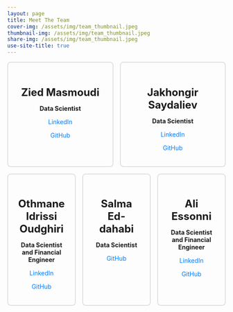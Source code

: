 ```yaml
---
layout: page
title: Meet The Team
cover-img: /assets/img/team_thumbnail.jpeg
thumbnail-img: /assets/img/team_thumbnail.jpeg
share-img: /assets/img/team_thumbnail.jpeg
use-site-title: true
---
```


<style>
.team-container {
  display: flex;
  flex-wrap: wrap;
  gap: 15px;
}

.team-member {
  flex: 1;
  border: 2px solid #e0e0e0;
  padding: 20px;
  border-radius: 8px;
}

.team-member h3 {
  font-size: 1.5rem;
  margin-bottom: 10px;
}

.team-member a {
  color: #007bff;
  text-decoration: none;
}

.team-member a:hover {
  text-decoration: underline;
}

</style>

<div class="team-container">
  <div class="team-member">
    <div style="text-align: center;">
        <h3>Zied Masmoudi</h3>
        <p><strong>Data Scientist</strong></p>
        <p><a href="https://www.linkedin.com/in/zied-masmoudi-b68797289/">LinkedIn</a></p>
        <p><a href="https://github.com/zmasmoud">GitHub</a></p>
    </div>
  </div>

  <div class="team-member">
    <div style="text-align: center;">
        <h3>Jakhongir Saydaliev</h3>
        <p><strong>Data Scientist</strong></p>
        <p><a href="https://www.linkedin.com/in/jakhongir-saydaliev-0103/">LinkedIn</a></p>
        <p><a href="https://github.com/Jakhongir0103">GitHub</a></p>
    </div>
  </div>
  
  <div class="team-member">
    <div style="text-align: center;">
        <h3>Othmane Idrissi Oudghiri</h3>
        <p><strong>Data Scientist and Financial Engineer</strong></p>
        <p><a href="https://www.linkedin.com/in/othmane-idrissi-oudghiri-364a37270/">LinkedIn</a></p>
        <p><a href="https://github.com/OtiLeBoss">GitHub</a></p>
    </div>
  </div>
  <div class="team-member">
    <div style="text-align: center;">
        <h3>Salma Ed-dahabi</h3>
        <p><strong>Data Scientist</strong></p>
        <p><a href="https://github.com/salma-ed">GitHub</a></p>
    </div>
  </div>
  <div class="team-member">
    <div style="text-align: center;">
        <h3>Ali Essonni</h3>
        <p><strong>Data Scientist and Financial Engineer</strong></p>
        <p><a href="https://www.linkedin.com/in/ali-essonni-54b2051b1/">LinkedIn</a></p>
        <p><a href="https://github.com/AliE02">GitHub</a></p>
    </div>
  </div>
</div>
